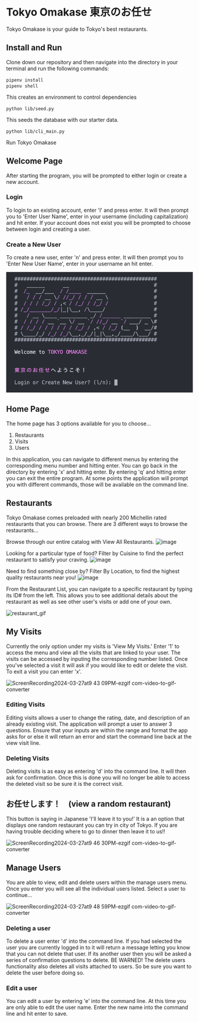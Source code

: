 # Tokyo Omakase 東京のお任せ

Tokyo Omakase is your guide to Tokyo's best restaurants.

## Install and Run
Clone down our repository and then navigate into the directory in your terminal and run the following commands:

```
pipenv install
pipenv shell
```
This creates an environment to control dependencies
```
python lib/seed.py
```
This seeds the database with our starter data.
```
python lib/cli_main.py
```
Run Tokyo Omakase



## Welcome Page

After starting the program, you will be prompted to either login or create a new account. 

### Login
To login to an existing account, enter 'l' and press enter. It will then prompt you to 'Enter User Name', enter in your username (including capitalization) and hit enter. If your account does not exist you will be prompted to choose between login and creating a user.



### Create a New User
To create a new user, enter 'n' and press enter. It will then prompt you to 'Enter New User Name', enter in your username an hit enter. 

![Login](readme_img/login.png)

## Home Page

The home page has 3 options available for you to choose...

1. Restaurants
2. Visits
3. Users

In this application, you can navigate to different menus by entering the corresponding menu number and hitting enter. You can go back in the directory by entering 'x' and hitting enter. By entering 'q' and hitting enter you can exit the entire program. At some points the application will prompt you with different commands, those will be available on the command line.

## Restaurants
Tokyo Omakase comes preloaded with nearly 200 Michellin rated restaurants that you can browse. There are 3 different ways to browse the restaurants...

Browse through our entire catalog with View All Restaurants.
![image](https://github.com/christian-gerard/tokyo-omakase/assets/12631152/85fd274a-137d-4c45-bc5b-8a234726c1cd)

Looking for a particular type of food? Filter by Cuisine to find the perfect restaurant to satisfy your craving.
![image](https://github.com/christian-gerard/tokyo-omakase/assets/12631152/15b1b7f0-839d-4a15-8231-d52881e0258c)

Need to find something close by? Filter By Location, to find the highest quality restaurants near you!
![image](https://github.com/christian-gerard/tokyo-omakase/assets/12631152/fc4e6bbf-57c9-4e48-8c43-a08672a10e7d)

From the Restaurant List, you can navigate to a specific restaurant by typing its ID# from the left. This allows you to see additional details about the restaurant as well as see other user's visits or add one of your own.

![restaurant_gif](https://github.com/christian-gerard/tokyo-omakase/assets/12631152/2fb03765-130f-4b07-9978-63114b2149f3)

## My Visits
Currently the only option under my visits is 'View My Visits.' Enter '1' to access the menu and view all the visits that are linked to your user. The visits can be accessed by inputing the corresponding number listed. Once you've selected a visit it will ask if you would like to edit or delete the visit. To exit a visit you can enter 'x'.

![ScreenRecording2024-03-27at9 43 09PM-ezgif com-video-to-gif-converter](https://github.com/christian-gerard/tokyo-omakase/assets/102694030/c205b67f-5b4c-4fc8-b2d8-69ee74f07198)

### Editing Visits
Editing visits allows a user to change the rating, date, and description of an already existing visit. The application will prompt a user to answer 3 questions. Ensure that your inputs are within the range and format the app asks for or else it will return an error and start the command line back at the view visit line.


### Deleting Visits
Deleting visits is as easy as entering 'd' into the command line. It will then ask for confirmation. Once this is done you will no longer be able to access the deleted visit so be sure it is the correct visit.

## お任せします！　(view a random restaurant)
This button is saying in Japanese 'I'll leave it to you!' It is a an option that displays one random restaurant you can try in city of Tokyo. If you are having trouble deciding where to go to dinner then leave it to us!!

![ScreenRecording2024-03-27at9 46 30PM-ezgif com-video-to-gif-converter](https://github.com/christian-gerard/tokyo-omakase/assets/102694030/bd00366a-55e0-4539-a72a-ed0d7ef63ebf)



## Manage Users
You are able to view, edit and delete users within the manage users menu. Once you enter you will see all the individual users listed. Select a user to continue...

![ScreenRecording2024-03-27at9 48 59PM-ezgif com-video-to-gif-converter](https://github.com/christian-gerard/tokyo-omakase/assets/102694030/7d44929d-c538-4ec9-93d0-c1515970bba9)

### Deleting a user
To delete a user enter 'd' into the command line. If you had selected the user you are currently logged in to it will return a message letting you know that you can not delete that user. If its another user then you will be asked a series of confirmation questions to delete. BE WARNED! The delete users functionality also deletes all visits attached to users. So be sure you want to delete the user before doing so.

### Edit a user
You can edit a user by entering 'e' into the command line. At this time you are only able to edit the user name. Enter the new name into the command line and hit enter to save. 





